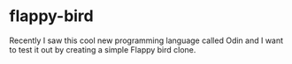 # flappy-bird
Recently I saw this cool new programming language called Odin and I want to test it out by creating a simple Flappy bird clone.
